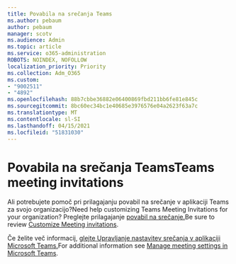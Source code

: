 ```yaml
---
title: Povabila na srečanja Teams
ms.author: pebaum
author: pebaum
manager: scotv
ms.audience: Admin
ms.topic: article
ms.service: o365-administration
ROBOTS: NOINDEX, NOFOLLOW
localization_priority: Priority
ms.collection: Adm_O365
ms.custom:
- "9002511"
- "4892"
ms.openlocfilehash: 88b7cbbe36882e06400869fbd211bb6fe81e845c
ms.sourcegitcommit: 8bc60ec34bc1e40685e3976576e04a2623f63a7c
ms.translationtype: MT
ms.contentlocale: sl-SI
ms.lasthandoff: 04/15/2021
ms.locfileid: "51831030"
---
```

# <a name="teams-meeting-invitations"></a><span data-ttu-id="fb29c-102">Povabila na srečanja Teams</span><span class="sxs-lookup"><span data-stu-id="fb29c-102">Teams meeting invitations</span></span>

<span data-ttu-id="fb29c-103">Ali potrebujete pomoč pri prilagajanju povabil na srečanje v aplikaciji Teams za svojo organizacijo?</span><span class="sxs-lookup"><span data-stu-id="fb29c-103">Need help customizing Teams Meeting Invitations for your organization?</span></span> <span data-ttu-id="fb29c-104">Preglejte prilagajanje [povabil na srečanje.](https://docs.microsoft.com/microsoftteams/meeting-settings-in-teams#customize-meeting-invitations)</span><span class="sxs-lookup"><span data-stu-id="fb29c-104">Be sure to review [Customize Meeting invitations](https://docs.microsoft.com/microsoftteams/meeting-settings-in-teams#customize-meeting-invitations).</span></span>  

<span data-ttu-id="fb29c-105">Če želite več informacij, [glejte Upravljanje nastavitev srečanja v aplikaciji Microsoft Teams.](https://docs.microsoft.com/microsoftteams/meeting-settings-in-teams)</span><span class="sxs-lookup"><span data-stu-id="fb29c-105">For additional information see [Manage meeting settings in Microsoft Teams](https://docs.microsoft.com/microsoftteams/meeting-settings-in-teams).</span></span>
